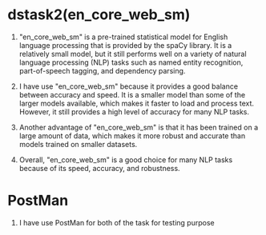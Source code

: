 # dstask2(en_core_web_sm)

1. "en_core_web_sm" is a pre-trained statistical model for English language processing that is provided by the spaCy library. It is a relatively small model, but it still performs well on a variety of natural language processing (NLP) tasks such as named entity recognition, part-of-speech tagging, and dependency parsing.
2. I have use "en_core_web_sm" because it provides a good balance between accuracy and speed. It is a smaller model than some of the larger models available, which makes it faster to load and process text. However, it still provides a high level of accuracy for many NLP tasks.

3. Another advantage of "en_core_web_sm" is that it has been trained on a large amount of data, which makes it more robust and accurate than models trained on smaller datasets.

4. Overall, "en_core_web_sm" is a good choice for many NLP tasks because of its speed, accuracy, and robustness.

# PostMan
1. I have use PostMan for both of the task for testing purpose
